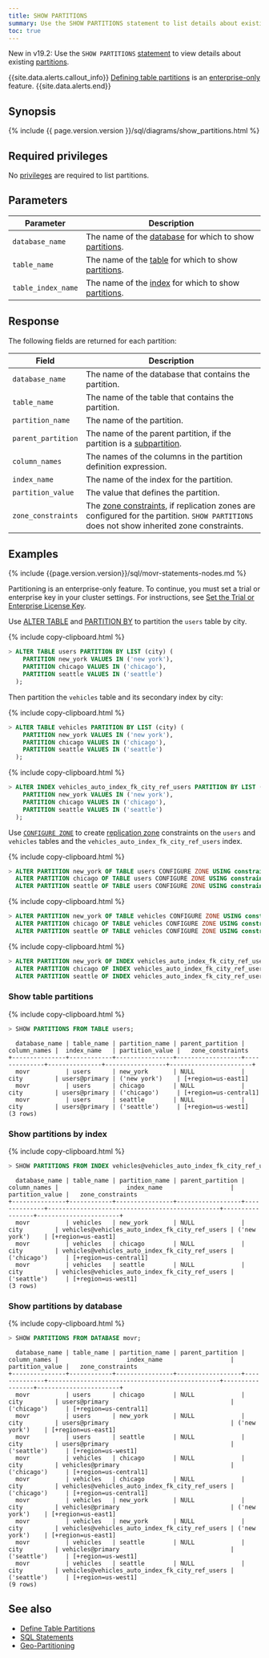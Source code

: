 ```yaml
---
title: SHOW PARTITIONS
summary: Use the SHOW PARTITIONS statement to list details about existing partitions.
toc: true
---
```


<span class="version-tag">New in v19.2:</span> Use the `SHOW PARTITIONS` [statement](sql-statements.html) to view details about existing [partitions](partitioning.html).

{{site.data.alerts.callout_info}}
[Defining table partitions](partitioning.html) is an [enterprise-only](enterprise-licensing.html) feature.
{{site.data.alerts.end}}

## Synopsis

<div>
{% include {{ page.version.version }}/sql/diagrams/show_partitions.html %}
</div>

## Required privileges

No [privileges](authorization.html#assign-privileges) are required to list partitions.

## Parameters

Parameter | Description
----------|------------
`database_name` | The name of the [database](create-database.html) for which to show [partitions](partitioning.html).
`table_name` | The name of the [table](create-table.html) for which to show [partitions](partitioning.html).
`table_index_name` | The name of the [index](create-index.html) for which to show [partitions](partitioning.html).

## Response

The following fields are returned for each partition:

Field | Description
------|------------
`database_name` | The name of the database that contains the partition.
`table_name` | The name of the table that contains the partition.
`partition_name` | The name of the partition.
`parent_partition` | The name of the parent partition, if the partition is a [subpartition](partitioning.html#define-subpartitions-on-a-table).
`column_names` | The names of the columns in the partition definition expression.
`index_name` | The name of the index for the partition.
`partition_value` | The value that defines the partition.
`zone_constraints` | The [zone constraints](configure-replication-zones.html), if replication zones are configured for the partition. `SHOW PARTITIONS` does not show inherited zone constraints.

## Examples

{% include {{page.version.version}}/sql/movr-statements-nodes.md %}

Partitioning is an enterprise-only feature. To continue, you must set a trial or enterprise key in your cluster settings. For instructions, see [Set the Trial or Enterprise License Key](enterprise-licensing.html#set-the-trial-or-enterprise-license-key).

Use [ALTER TABLE](alter-table.html) and [PARTITION BY](partition-by.html) to partition the `users` table by city.

{% include copy-clipboard.html %}
~~~ sql
> ALTER TABLE users PARTITION BY LIST (city) (
    PARTITION new_york VALUES IN ('new york'),
    PARTITION chicago VALUES IN ('chicago'),
    PARTITION seattle VALUES IN ('seattle')
  );
~~~

Then partition the `vehicles` table and its secondary index by city:

{% include copy-clipboard.html %}
~~~ sql
> ALTER TABLE vehicles PARTITION BY LIST (city) (
    PARTITION new_york VALUES IN ('new york'),
    PARTITION chicago VALUES IN ('chicago'),
    PARTITION seattle VALUES IN ('seattle')
  );
~~~

{% include copy-clipboard.html %}
~~~ sql
> ALTER INDEX vehicles_auto_index_fk_city_ref_users PARTITION BY LIST (city) (
    PARTITION new_york VALUES IN ('new york'),
    PARTITION chicago VALUES IN ('chicago'),
    PARTITION seattle VALUES IN ('seattle')
  );
~~~

Use [`CONFIGURE ZONE`](configure-zone.html) to create [replication zone](configure-replication-zones.html) constraints on the `users` and `vehicles` tables and the `vehicles_auto_index_fk_city_ref_users` index.

{% include copy-clipboard.html %}
~~~ sql
> ALTER PARTITION new_york OF TABLE users CONFIGURE ZONE USING constraints='[+region=us-east1]';
  ALTER PARTITION chicago OF TABLE users CONFIGURE ZONE USING constraints='[+region=us-central1]';
  ALTER PARTITION seattle OF TABLE users CONFIGURE ZONE USING constraints='[+region=us-west1]';
~~~

{% include copy-clipboard.html %}
~~~ sql
> ALTER PARTITION new_york OF TABLE vehicles CONFIGURE ZONE USING constraints='[+region=us-east1]';
  ALTER PARTITION chicago OF TABLE vehicles CONFIGURE ZONE USING constraints='[+region=us-central1]';
  ALTER PARTITION seattle OF TABLE vehicles CONFIGURE ZONE USING constraints='[+region=us-west1]';
~~~

{% include copy-clipboard.html %}
~~~ sql
> ALTER PARTITION new_york OF INDEX vehicles_auto_index_fk_city_ref_users CONFIGURE ZONE USING constraints='[+region=us-east1]';
  ALTER PARTITION chicago OF INDEX vehicles_auto_index_fk_city_ref_users CONFIGURE ZONE USING constraints='[+region=us-central1]';
  ALTER PARTITION seattle OF INDEX vehicles_auto_index_fk_city_ref_users CONFIGURE ZONE USING constraints='[+region=us-west1]';
~~~

### Show table partitions

{% include copy-clipboard.html %}
~~~ sql
> SHOW PARTITIONS FROM TABLE users;
~~~

~~~
  database_name | table_name | partition_name | parent_partition | column_names |  index_name   | partition_value |   zone_constraints
+---------------+------------+----------------+------------------+--------------+---------------+-----------------+-----------------------+
  movr          | users      | new_york       | NULL             | city         | users@primary | ('new york')    | [+region=us-east1]
  movr          | users      | chicago        | NULL             | city         | users@primary | ('chicago')     | [+region=us-central1]
  movr          | users      | seattle        | NULL             | city         | users@primary | ('seattle')     | [+region=us-west1]
(3 rows)
~~~

### Show partitions by index

{% include copy-clipboard.html %}
~~~ sql
> SHOW PARTITIONS FROM INDEX vehicles@vehicles_auto_index_fk_city_ref_users;
~~~

~~~
  database_name | table_name | partition_name | parent_partition | column_names |                   index_name                   | partition_value |   zone_constraints
+---------------+------------+----------------+------------------+--------------+------------------------------------------------+-----------------+-----------------------+
  movr          | vehicles   | new_york       | NULL             | city         | vehicles@vehicles_auto_index_fk_city_ref_users | ('new york')    | [+region=us-east1]
  movr          | vehicles   | chicago        | NULL             | city         | vehicles@vehicles_auto_index_fk_city_ref_users | ('chicago')     | [+region=us-central1]
  movr          | vehicles   | seattle        | NULL             | city         | vehicles@vehicles_auto_index_fk_city_ref_users | ('seattle')     | [+region=us-west1]
(3 rows)
~~~

### Show partitions by database

{% include copy-clipboard.html %}
~~~ sql
> SHOW PARTITIONS FROM DATABASE movr;
~~~

~~~
  database_name | table_name | partition_name | parent_partition | column_names |                   index_name                   | partition_value |   zone_constraints
+---------------+------------+----------------+------------------+--------------+------------------------------------------------+-----------------+-----------------------+
  movr          | users      | chicago        | NULL             | city         | users@primary                                  | ('chicago')     | [+region=us-central1]
  movr          | users      | new_york       | NULL             | city         | users@primary                                  | ('new york')    | [+region=us-east1]
  movr          | users      | seattle        | NULL             | city         | users@primary                                  | ('seattle')     | [+region=us-west1]
  movr          | vehicles   | chicago        | NULL             | city         | vehicles@primary                               | ('chicago')     | [+region=us-central1]
  movr          | vehicles   | chicago        | NULL             | city         | vehicles@vehicles_auto_index_fk_city_ref_users | ('chicago')     | [+region=us-central1]
  movr          | vehicles   | new_york       | NULL             | city         | vehicles@primary                               | ('new york')    | [+region=us-east1]
  movr          | vehicles   | new_york       | NULL             | city         | vehicles@vehicles_auto_index_fk_city_ref_users | ('new york')    | [+region=us-east1]
  movr          | vehicles   | seattle        | NULL             | city         | vehicles@primary                               | ('seattle')     | [+region=us-west1]
  movr          | vehicles   | seattle        | NULL             | city         | vehicles@vehicles_auto_index_fk_city_ref_users | ('seattle')     | [+region=us-west1]
(9 rows)
~~~


## See also

- [Define Table Partitions](partitioning.html)
- [SQL Statements](sql-statements.html)
- [Geo-Partitioning](demo-geo-partitioning.html)

